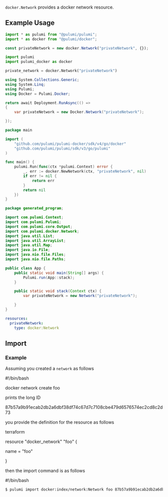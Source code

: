 <!-- Bug: Type and Name are switched -->
`docker.Network` provides a docker network resource.

## Example Usage

<!--Start PulumiCodeChooser -->
```typescript
import * as pulumi from "@pulumi/pulumi";
import * as docker from "@pulumi/docker";

const privateNetwork = new docker.Network("privateNetwork", {});
```
```python
import pulumi
import pulumi_docker as docker

private_network = docker.Network("privateNetwork")
```
```csharp
using System.Collections.Generic;
using System.Linq;
using Pulumi;
using Docker = Pulumi.Docker;

return await Deployment.RunAsync(() => 
{
    var privateNetwork = new Docker.Network("privateNetwork");

});
```
```go
package main

import (
	"github.com/pulumi/pulumi-docker/sdk/v4/go/docker"
	"github.com/pulumi/pulumi/sdk/v3/go/pulumi"
)

func main() {
	pulumi.Run(func(ctx *pulumi.Context) error {
		_, err := docker.NewNetwork(ctx, "privateNetwork", nil)
		if err != nil {
			return err
		}
		return nil
	})
}
```
```java
package generated_program;

import com.pulumi.Context;
import com.pulumi.Pulumi;
import com.pulumi.core.Output;
import com.pulumi.docker.Network;
import java.util.List;
import java.util.ArrayList;
import java.util.Map;
import java.io.File;
import java.nio.file.Files;
import java.nio.file.Paths;

public class App {
    public static void main(String[] args) {
        Pulumi.run(App::stack);
    }

    public static void stack(Context ctx) {
        var privateNetwork = new Network("privateNetwork");

    }
}
```
```yaml
resources:
  privateNetwork:
    type: docker:Network
```
<!--End PulumiCodeChooser -->

## Import

### Example

Assuming you created a `network` as follows

#!/bin/bash

docker network create foo

prints the long ID

87b57a9b91ecab2db2a6dbf38df74c67d7c7108cbe479d6576574ec2cd8c2d73

you provide the definition for the resource as follows

terraform

resource "docker_network" "foo" {

  name = "foo"

}

then the import command is as follows

#!/bin/bash

```sh
$ pulumi import docker:index/network:Network foo 87b57a9b91ecab2db2a6dbf38df74c67d7c7108cbe479d6576574ec2cd8c2d73
```

